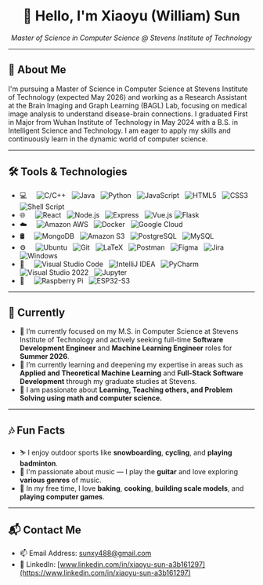 <h1 align="center">👋 Hello, I'm Xiaoyu (William) Sun</h1>

<p align="center">
  <em>Master of Science in Computer Science @ Stevens Institute of Technology</em>
</p>

---

## 🔭 About Me

I'm pursuing a Master of Science in Computer Science at Stevens Institute of Technology (expected May 2026) and working as a Research Assistant at the Brain Imaging and Graph Learning (BAGL) Lab, focusing on medical image analysis to understand disease-brain connections. I graduated First in Major from Wuhan Institute of Technology in May 2024 with a B.S. in Intelligent Science and Technology. I am eager to apply my skills and continuously learn in the dynamic world of computer science.

---

## 🛠️ Tools & Technologies

- 💻 &nbsp;
  ![C/C++](https://img.shields.io/badge/c++-%2300599C.svg?style=for-the-badge&logo=c%2B%2B&logoColor=white)
  ![Java](https://img.shields.io/badge/java-%23ED8B00.svg?style=for-the-badge&logo=java&logoColor=white)
  ![Python](https://img.shields.io/badge/python-3670A0?style=for-the-badge&logo=python&logoColor=ffdd54)
  ![JavaScript](https://img.shields.io/badge/javascript-%23F7DF1E.svg?style=for-the-badge&logo=javascript&logoColor=black)
  ![HTML5](https://img.shields.io/badge/html5-%23E34F26.svg?style=for-the-badge&logo=html5&logoColor=white)
  ![CSS3](https://img.shields.io/badge/css3-%231572B6.svg?style=for-the-badge&logo=css3&logoColor=white)
  ![Shell Script](https://img.shields.io/badge/shell_script-%23121011.svg?style=for-the-badge&logo=gnu-bash&logoColor=white)
- 🌐 &nbsp;
  ![React](https://img.shields.io/static/v1?style=for-the-badge&message=React&color=222222&logo=React&logoColor=61DAFB&label=)
  ![Node.js](https://img.shields.io/static/v1?style=for-the-badge&message=Node.js&color=339933&logo=Node.js&logoColor=FFFFFF&label=)
  ![Express](https://img.shields.io/static/v1?style=for-the-badge&message=Express&color=CC0000&logo=Express&logoColor=FFFFFF&label=)
  ![Vue.js](https://img.shields.io/static/v1?style=for-the-badge&message=Vue.js&color=4FC08D&logo=vuedotjs&logoColor=FFFFFF&label=)
  ![Flask](https://img.shields.io/static/v1?style=for-the-badge&message=Flask&color=1E90FF&logo=flask&logoColor=FFFFFF&label=)
- ☁️ &nbsp;
  ![Amazon AWS](https://img.shields.io/static/v1?style=for-the-badge&message=Amazon+AWS&color=232F3E&logo=Amazon+AWS&logoColor=FFFFFF&label=)
  ![Docker](https://img.shields.io/static/v1?style=for-the-badge&message=Docker&color=2496ED&logo=Docker&logoColor=FFFFFF&label=)
  ![Google Cloud](https://img.shields.io/static/v1?style=for-the-badge&message=Google+Cloud&color=4285F4&logo=googlecloud&logoColor=FFFFFF&label=)
- 🛢 &nbsp;
  ![MongoDB](https://img.shields.io/static/v1?style=for-the-badge&message=MongoDB&color=47A248&logo=MongoDB&logoColor=FFFFFF&label=)
  ![Amazon S3](https://img.shields.io/static/v1?style=for-the-badge&message=Amazon+S3&color=569A31&logo=Amazon+S3&logoColor=FFFFFF&label=)
  ![PostgreSQL](https://img.shields.io/static/v1?style=for-the-badge&message=PostgreSQL&color=336791&logo=postgresql&logoColor=FFFFFF&label=)
  ![MySQL](https://img.shields.io/static/v1?style=for-the-badge&message=MySQL&color=F29111&logo=mysql&logoColor=FFFFFF&label=)
- ⚙️ &nbsp;
  ![Ubuntu](https://img.shields.io/static/v1?style=for-the-badge&message=Ubuntu&color=E95420&logo=Ubuntu&logoColor=FFFFFF&label=)
  ![Git](https://img.shields.io/static/v1?style=for-the-badge&message=Git&color=F05032&logo=Git&logoColor=FFFFFF&label=)
  ![LaTeX](https://img.shields.io/static/v1?style=for-the-badge&message=LaTeX&color=008080&logo=LaTeX&logoColor=FFFFFF&label=)
  ![Postman](https://img.shields.io/static/v1?style=for-the-badge&message=Postman&color=FF6C37&logo=Postman&logoColor=FFFFFF&label=)
  ![Figma](https://img.shields.io/static/v1?style=for-the-badge&message=Figma&color=F24E1E&logo=Figma&logoColor=FFFFFF&label=)
  ![Jira](https://img.shields.io/static/v1?style=for-the-badge&message=Jira&color=0052CC&logo=Jira&logoColor=FFFFFF&label=)
  ![Windows](https://img.shields.io/static/v1?style=for-the-badge&message=Windows&color=0078D6&logo=Windows&logoColor=FFFFFF&label=)
- 🔧 &nbsp;
  ![Visual Studio Code](https://img.shields.io/static/v1?style=for-the-badge&message=Visual+Studio+Code&color=007ACC&logo=Visual+Studio+Code&logoColor=FFFFFF&label=)
  ![IntelliJ IDEA](https://img.shields.io/static/v1?style=for-the-badge&message=IntelliJ+IDEA&color=000000&logo=IntelliJ+IDEA&logoColor=FFFFFF&label=)
  ![PyCharm](https://img.shields.io/static/v1?style=for-the-badge&message=PyCharm&color=00BB00&logo=PyCharm&logoColor=FFFFFF&label=)
  ![Visual Studio 2022](https://img.shields.io/static/v1?style=for-the-badge&message=Visual+Studio+2022&color=5C2D91&logo=Visual+Studio&logoColor=FFFFFF&label=)
  ![Jupyter](https://img.shields.io/static/v1?style=for-the-badge&message=Jupyter&color=F37626&logo=Jupyter&logoColor=FFFFFF&label=)
- 🤖 &nbsp;
  ![Raspberry Pi](https://img.shields.io/static/v1?style=for-the-badge&message=Raspberry+Pi&color=A22846&logo=raspberrypi&logoColor=FFFFFF&label=)
  ![ESP32-S3](https://img.shields.io/static/v1?style=for-the-badge&message=ESP32-S3&color=E7352C&logo=espressif&logoColor=FFFFFF&label=)
  
---

## 🎯 Currently

- 🔭 I’m currently focused on my M.S. in Computer Science at Stevens Institute of Technology and actively seeking full-time **Software Development Engineer** and **Machine Learning Engineer** roles for **Summer 2026**.
- 🌱 I’m currently learning and deepening my expertise in areas such as **Applied and Theoretical Machine Learning** and **Full-Stack Software Development** through my graduate studies at Stevens.
- 🚀 I am passionate about **Learning, Teaching others, and Problem Solving using math and computer science.**

---

## 🎶 Fun Facts

- ⛷️ I enjoy outdoor sports like **snowboarding**, **cycling**, and **playing badminton**.
- 🎸 I'm passionate about music — I play the **guitar** and love exploring **various genres** of music.
- 🍰 In my free time, I love **baking**, **cooking**, **building scale models**, and **playing computer games**.

---

## 📬 Contact Me
- 📫 Email Address: [sunxy488@gmail.com](mailto:sunxy488@gmail.com)
- 🔗 LinkedIn: [www.linkedin.com/in/xiaoyu-sun-a3b161297](https://www.linkedin.com/in/xiaoyu-sun-a3b161297)
